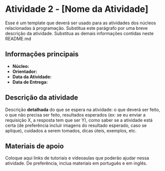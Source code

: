 # Atividade 2 - [Nome da Atividade]

Esse é um template que deverá ser usado para as atividades dos núcleos relacionadas à programação. Substitua este parágrafo por uma breve descrição da atividade. Substitua as demais informações contidas neste README.md

## Informações principais

- **Núcleo:**
- **Orientador:**
- **Data da Atividade:**
- **Data de Entrega:**

## Descrição da atividade

Descrição **detalhada** do que se espera na atividade: o que deverá ser feito, o que não precisa ser feito, resultados esperados (ex: se eu enviar a requisição X, a resposta tem que ser Y), como saber se a atividade está certa (de preferência incluir imagens do resultado esperado, caso se aplique), cuidados a serem tomados, dicas úteis, exemplos, etc.

## Materiais de apoio

Coloque aqui links de tutoriais e videoaulas que poderão ajudar nessa atividade. De preferência, inclua materiais em português e em inglês.
